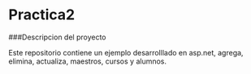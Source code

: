 # Practica2
 ###Descripcion del proyecto

Este repositorio contiene un ejemplo desarrolllado en asp.net, agrega, elimina, actualiza, maestros, cursos y alumnos.
